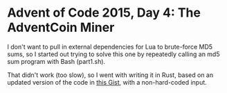 # Advent of Code 2015, Day 4: The AdventCoin Miner

I don't want to pull in external dependencies for Lua to brute-force MD5 sums, so I started out trying to solve this one by repeatedly calling an md5 sum program with Bash (part1.sh).

That didn't work (too slow), so I went with writing it in Rust, based on an updated version of the code in [this Gist](https://gist.github.com/gkbrk/2e4835e3a17b3fb6e1e7), with a non-hard-coded input.
